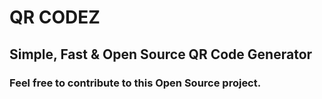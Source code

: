 # QR CODEZ

## Simple, Fast & Open Source QR Code Generator

### Feel free to contribute to this Open Source project.
